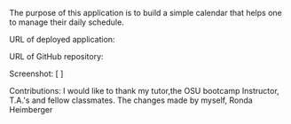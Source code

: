 The purpose of this application is to build a simple calendar that helps one to manage their daily schedule. 


URL of deployed application:



URL of GitHub repository:


Screenshot: [   ]

Contributions: I would like to thank my tutor,the OSU bootcamp Instructor, T.A.'s and fellow classmates. The changes made by myself, Ronda Heimberger